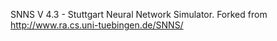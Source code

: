 
SNNS  V 4.3 - Stuttgart Neural Network Simulator. Forked from http://www.ra.cs.uni-tuebingen.de/SNNS/
